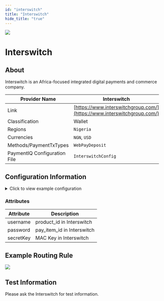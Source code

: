 ```yaml
--- 
id: "interswitch" 
title: "Interswitch"
hide_title: "true"
--- 
```


![](/img/providers/logos/interswitch.png)

# Interswitch

## About
Interswitch is an Africa-focused integrated digital payments and commerce company. 

| Provider Name                | Interswitch                                                            |
|------------------------------|------------------------------------------------------------------------|
| Link                         | [https://www.interswitchgroup.com/](https://www.interswitchgroup.com/) |
| Classification               | Wallet                                                                 |
| Regions                      | `Nigeria`                                                              |
| Currencies                   | `NGN`, `USD`                                                           |
| Methods/PaymentTxTypes       | `WebPayDeposit`                                                        |
| PaymentIQ Configuration File | `InterswitchConfig`                                                    |

## Configuration Information

<details>
<summary>Click to view example configuration</summary>
<br/>

```xml
<com.devcode.paymentiq.integration.interswitch.InterswitchConfig>
  <enabled>true</enabled>
  <useViqProxy>true</useViqProxy>

  <width>800</width>
  <height>850</height>
  <accounts>
    <entry>
      <string>default</string>
      <account>
        <username>???????</username>
        <password>???</password>
        <secretKey>??</secretKey>
        <supportedCurrencies>NGN|USD</supportedCurrencies>        
      </account>
    </entry>
  </accounts>
  <testMode>false</testMode>
  <liveServiceEndPoint>https://webpay.interswitchng.com/collections/w/pay</liveServiceEndPoint>
  <statusCheckUrl>https://webpay.interswitchng.com/collections/api/v1/gettransaction.json</statusCheckUrl>
  <host>webpay.interswitchng.com</host>
</com.devcode.paymentiq.integration.interswitch.InterswitchConfig>
```
</details>

### Attributes

| Attribute | Description                |
|-----------|----------------------------|
| username  | product_id in Interswitch  |
| password  | pay_item_id in Interswitch |
| secretKey | MAC Key in Interswitch     |

## Example Routing Rule

![](/img/providers/routing/interswitch.png)

## Test Information

Please ask the Interswitch for test information.